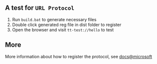 A test for `URL Protocol`
---

1. Run `build.bat` to generate necessary files
2. Double click generated reg file in dist folder to register
3. Open the browser and visit `tt-test://hello` to test


## More

More information about how to register the protocol, see [docs@microsoft](https://learn.microsoft.com/en-us/previous-versions/windows/internet-explorer/ie-developer/platform-apis/aa767914(v=vs.85))
